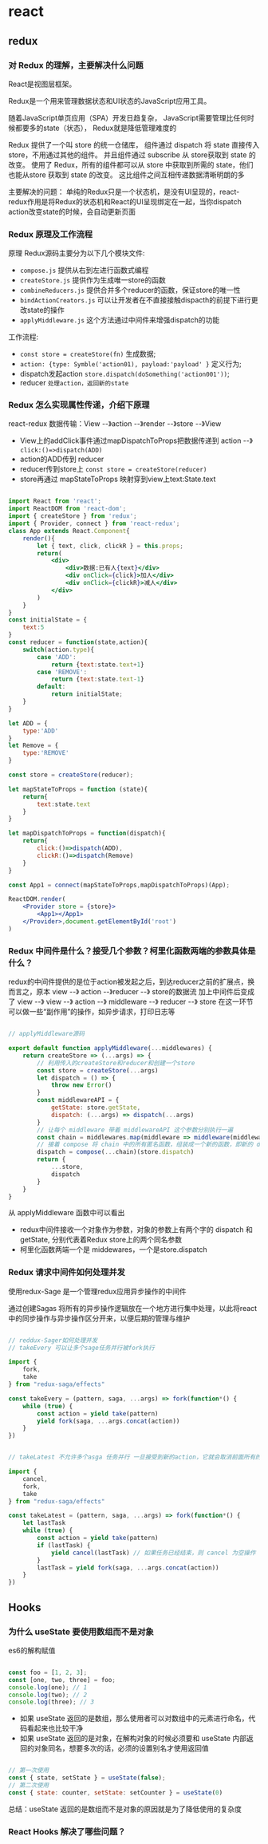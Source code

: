 # react

## redux

### 对 Redux 的理解，主要解决什么问题

React是视图层框架。

Redux是一个用来管理数据状态和UI状态的JavaScript应用工具。

随着JavaScript单页应用（SPA）开发日趋复杂， JavaScript需要管理比任何时候都要多的state（状态）， Redux就是降低管理难度的

Redux 提供了一个叫 store 的统一仓储库，
组件通过 dispatch 将 state 直接传入store，不用通过其他的组件。
并且组件通过 subscribe 从 store获取到 state 的改变。
使用了 Redux，所有的组件都可以从 store 中获取到所需的 state，他们也能从store 获取到 state 的改变。
这比组件之间互相传递数据清晰明朗的多

主要解决的问题： 单纯的Redux只是一个状态机，是没有UI呈现的，react- redux作用是将Redux的状态机和React的UI呈现绑定在一起，当你dispatch action改变state的时候，会自动更新页面

### Redux 原理及工作流程

原理 Redux源码主要分为以下几个模块文件:

* `compose.js` 提供从右到左进行函数式编程
* `createStore.js` 提供作为生成唯一store的函数
* `combineReducers.js` 提供合并多个reducer的函数，保证store的唯一性
* `bindActionCreators.js` 可以让开发者在不直接接触dispacth的前提下进行更改state的操作
* `applyMiddleware.js` 这个方法通过中间件来增强dispatch的功能

工作流程:

* `const store = createStore(fn)` 生成数据;
* `action: {type: Symble('action01), payload:'payload' }` 定义行为;
* dispatch发起action `store.dispatch(doSomething('action001'))`;
* reducer `处理action，返回新的state`

### Redux 怎么实现属性传递，介绍下原理

react-redux 数据传输：View --》action --》render --》store --》View

* View上的addClick事件通过mapDispatchToProps把数据传递到 action --》`click:()=>dispatch(ADD)`
* action的ADD传到 reducer
* reducer传到store上 `const store = createStore(reducer)`
* store再通过 mapStateToProps 映射穿到view上text:State.text

```jsx

import React from 'react';
import ReactDOM from 'react-dom';
import { createStore } from 'redux';
import { Provider, connect } from 'react-redux';
class App extends React.Component{
    render(){
        let { text, click, clickR } = this.props;
        return(
            <div>
                <div>数据:已有人{text}</div>
                <div onClick={click}>加人</div>
                <div onClick={clickR}>减人</div>
            </div>
        )
    }
}
const initialState = {
    text:5
}
const reducer = function(state,action){
    switch(action.type){
        case 'ADD':
            return {text:state.text+1}
        case 'REMOVE':
            return {text:state.text-1}
        default:
            return initialState;
    }
}

let ADD = {
    type:'ADD'
}
let Remove = {
    type:'REMOVE'
}

const store = createStore(reducer);

let mapStateToProps = function (state){
    return{
        text:state.text
    }
}

let mapDispatchToProps = function(dispatch){
    return{
        click:()=>dispatch(ADD),
        clickR:()=>dispatch(Remove)
    }
}

const App1 = connect(mapStateToProps,mapDispatchToProps)(App);

ReactDOM.render(
    <Provider store = {store}>
        <App1></App1>
    </Provider>,document.getElementById('root')
)

```

### Redux 中间件是什么？接受几个参数？柯里化函数两端的参数具体是什么？

redux的中间件提供的是位于action被发起之后，到达reducer之前的扩展点，换而言之，原本 view --》 action --》reducer --》 store的数据流 加上中间件后变成了 view --》 view --》 action --》 middleware --》 reducer --》 store 在这一环节可以做一些“副作用”的操作，如异步请求，打印日志等

```js

// applyMiddleware源码

export default function applyMiddleware(...middlewares) {
    return createStore => (...args) => {
        // 利用传入的createStore和reducer和创建一个store
        const store = createStore(...args)
        let dispatch = () => {
            throw new Error()
        }
        const middlewareAPI = {
            getState: store.getState,
            dispatch: (...args) => dispatch(...args)
        }
        // 让每个 middleware 带着 middlewareAPI 这个参数分别执行一遍
        const chain = middlewares.map(middleware => middleware(middlewareAPI))
        // 接着 compose 将 chain 中的所有匿名函数，组装成一个新的函数，即新的 dispatch
        dispatch = compose(...chain)(store.dispatch)
        return {
            ...store,
            dispatch
        }
    }
}

```

从 applyMiddleware 函数中可以看出

* redux中间件接收一个对象作为参数，对象的参数上有两个字的 dispatch 和 getState, 分别代表着Redux store上的两个同名参数
* 柯里化函数两端一个是 middewares，一个是store.dispatch

### Redux 请求中间件如何处理并发

使用redux-Sage 是一个管理redux应用异步操作的中间件

通过创建Sagas 将所有的异步操作逻辑放在一个地方进行集中处理，以此将react中的同步操作与异步操作区分开来，以便后期的管理与维护

```js

// reddux-Sager如何处理并发
// takeEvery 可以让多个sage任务并行被fork执行

import {
    fork,
    take
} from "redux-saga/effects"

const takeEvery = (pattern, saga, ...args) => fork(function*() {
    while (true) {
        const action = yield take(pattern)
        yield fork(saga, ...args.concat(action))
    }
})


// takeLatest 不允许多个asga 任务并行 一旦接受到新的action，它就会取消前面所有的fork过的任务

import {
    cancel,
    fork,
    take
} from "redux-saga/effects"

const takeLatest = (pattern, saga, ...args) => fork(function*() {
    let lastTask
    while (true) {
        const action = yield take(pattern)
        if (lastTask) {
            yield cancel(lastTask) // 如果任务已经结束，则 cancel 为空操作
        }
        lastTask = yield fork(saga, ...args.concat(action))
    }
})

```

## Hooks

### 为什么 useState 要使用数组而不是对象

es6的解构赋值

```js

const foo = [1, 2, 3];
const [one, two, three] = foo;
console.log(one); // 1
console.log(two); // 2
console.log(three); // 3

```

* 如果 useState 返回的是数组，那么使用者可以对数组中的元素进行命名，代码看起来也比较干净
* 如果 useState 返回的是对象，在解构对象的时候必须要和 useState 内部返回的对象同名，想要多次的话，必须的设置别名才使用返回值

```js

// 第一次使用
const { state, setState } = useState(false);
// 第二次使用
const { state: counter, setState: setCounter } = useState(0) 

```

总结：useState 返回的是数组而不是对象的原因就是为了降低使用的复杂度

### React Hooks 解决了哪些问题？
